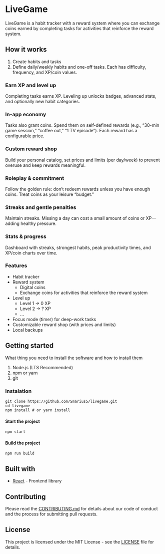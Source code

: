 # LiveGame

LiveGame is a habit tracker with a reward system where you can exchange coins earned by completing tasks for activities that reinforce the reward system.


## How it works

1. Create habits and tasks
2. Define daily/weekly habits and one-off tasks. Each has difficulty, frequency, and XP/coin values.

### Earn XP and level up
Completing tasks earns XP. Leveling up unlocks badges, advanced stats, and optionally new habit categories.

### In-app economy
Tasks also grant coins. Spend them on self-defined rewards (e.g., “30-min game session,” “coffee out,” “1 TV episode”). Each reward has a configurable price.

### Custom reward shop
Build your personal catalog, set prices and limits (per day/week) to prevent overuse and keep rewards meaningful.

### Roleplay & commitment
Follow the golden rule: don’t redeem rewards unless you have enough coins. Treat coins as your leisure “budget.”

### Streaks and gentle penalties
Maintain streaks. Missing a day can cost a small amount of coins or XP—adding healthy pressure.

### Stats & progress
Dashboard with streaks, strongest habits, peak productivity times, and XP/coin charts over time.


### Features

- Habit tracker
- Reward system
  - Digital coins
  - Exchange coins for activities that reinforce the reward system
- Level up
    - Level 1 -> 0 XP
    - Level 2 -> ? XP
    - ...
- Focus mode (timer) for deep-work tasks
- Customizable reward shop (with prices and limits)
- Local backups

## Getting started

What thing you need to install the software and how to install them

1. Node.js (LTS Recommended)
2. npm or yarn
3. git

### Instalation

```
git clone https://github.com/Smarius5/livegame.git
cd livegame
npm install # or yarn install

```

#### Start the project

<code>npm start</code>

#### Build the project

<code>npm run build</code>


## Built with

- [React](https://react.dev/) - Frontend library

## Contributing

Please read the [CONTRIBUTING.md](./CONTRIBUTING.md) for details about our code of conduct and the process for submitting pull requests.

## License

This project is licensed under the MIT License - see the [LICENSE](LICENSE) file for details.